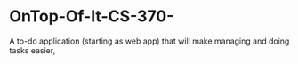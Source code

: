 # OnTop-Of-It-CS-370-
A to-do application (starting as web app) that will make managing and doing tasks easier, 
